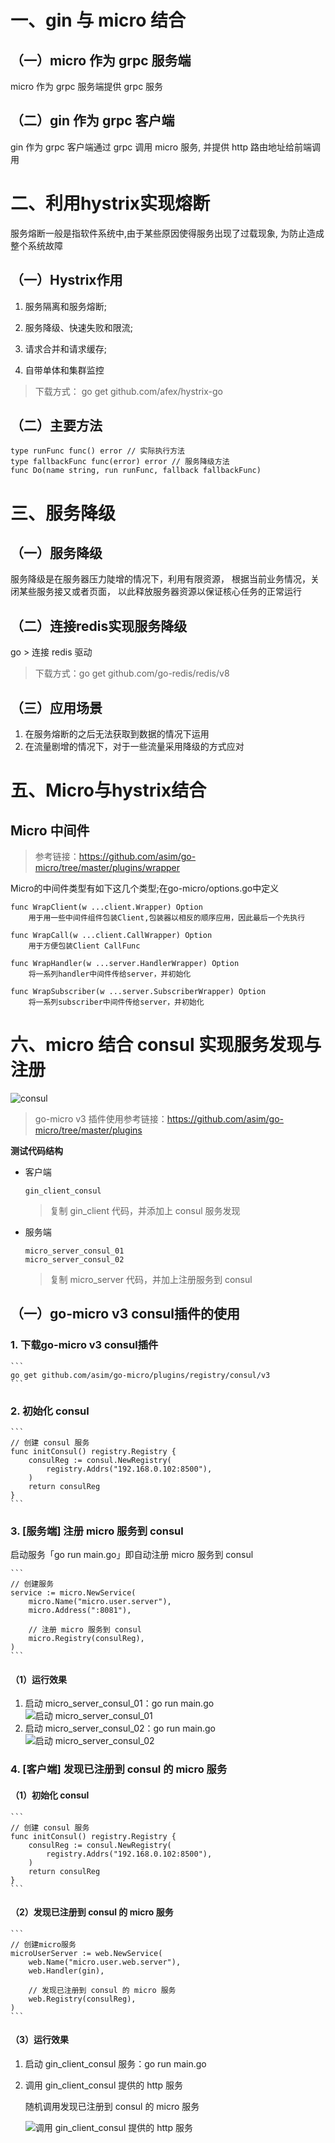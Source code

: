 # 一、gin 与 micro 结合

## （一）micro 作为 grpc 服务端
micro 作为 grpc 服务端提供 grpc 服务


## （二）gin 作为 grpc 客户端
gin 作为 grpc 客户端通过 grpc 调用 micro 服务, 并提供 http 路由地址给前端调用


# 二、利用hystrix实现熔断
服务熔断一般是指软件系统中,由于某些原因使得服务出现了过载现象, 为防止造成整个系统故障

## （一）Hystrix作用

1. 服务隔离和服务熔断;

2. 服务降级、快速失败和限流;

3. 请求合并和请求缓存;

4. 自带单体和集群监控
> 下载方式： go get github.com/afex/hystrix-go

## （二）主要方法
```
type runFunc func() error // 实际执行方法
type fallbackFunc func(error) error // 服务降级方法
func Do(name string, run runFunc, fallback fallbackFunc)

```

# 三、服务降级
## （一）服务降级
服务降级是在服务器压力陡增的情况下，利用有限资源，
根据当前业务情况，关闭某些服务接又或者页面，
以此释放服务器资源以保证核心任务的正常运行

## （二）连接redis实现服务降级
go > 连接 redis 驱动
> 下载方式：go get github.com/go-redis/redis/v8

## （三）应用场景
1. 在服务熔断的之后无法获取到数据的情况下运用
2. 在流量剧增的情况下，对于一些流量采用降级的方式应对


# 五、Micro与hystrix结合
## Micro 中间件
> 参考链接：https://github.com/asim/go-micro/tree/master/plugins/wrapper

Micro的中间件类型有如下这几个类型;在go-micro/options.go中定义
```
func WrapClient(w ...client.Wrapper) Option 
    用于用一些中间件组件包装Client,包装器以相反的顺序应用，因此最后一个先执行

func WrapCall(w ...client.CallWrapper) Option 
    用于方便包装Client CallFunc

func WrapHandler(w ...server.HandlerWrapper) Option 
    将一系列handler中间件传给server，并初始化

func WrapSubscriber(w ...server.SubscriberWrapper) Option 
    将一系列subscriber中间件传给server，并初始化
```

# 六、micro 结合 consul 实现服务发现与注册
![consul](./doc/consul.png)

> go-micro v3 插件使用参考链接：https://github.com/asim/go-micro/tree/master/plugins

**测试代码结构**
- 客户端
    ```
    gin_client_consul
    ```
   > 复制 gin_client 代码，并添加上 consul 服务发现
- 服务端
    ```
    micro_server_consul_01
    micro_server_consul_02
    ```
    > 复制 micro_server 代码，并加上注册服务到 consul

## （一）go-micro v3 consul插件的使用
### 1. 下载go-micro v3 consul插件
    ```
    go get github.com/asim/go-micro/plugins/registry/consul/v3
    ```
### 2. 初始化 consul 
    ```
    // 创建 consul 服务
    func initConsul() registry.Registry {
    	consulReg := consul.NewRegistry(
    		registry.Addrs("192.168.0.102:8500"),
    	)
    	return consulReg
    }
    ```

### 3. [服务端] 注册 micro 服务到 consul
   
   启动服务「go run main.go」即自动注册 micro 服务到 consul
   
    ```
    // 创建服务
    service := micro.NewService(
        micro.Name("micro.user.server"),
        micro.Address(":8081"),
        
        // 注册 micro 服务到 consul
        micro.Registry(consulReg),
    )    
    ```
    
#### （1）运行效果
1. 启动 micro_server_consul_01：go run main.go
![启动 micro_server_consul_01](./doc/consul_server_8081.png)
2. 启动 micro_server_consul_02：go run main.go
![启动 micro_server_consul_02](./doc/consul_server_8082.png)
 
### 4. [客户端] 发现已注册到 consul 的 micro 服务
#### （1）初始化 consul 
    ```
    // 创建 consul 服务
    func initConsul() registry.Registry {
        consulReg := consul.NewRegistry(
            registry.Addrs("192.168.0.102:8500"),
        )
        return consulReg
    }
    ```
#### （2）发现已注册到 consul 的 micro 服务
    ```
    // 创建micro服务
    microUserServer := web.NewService(
        web.Name("micro.user.web.server"),
        web.Handler(gin),
        
        // 发现已注册到 consul 的 micro 服务
        web.Registry(consulReg),
    )   
    ```
#### （3）运行效果
1. 启动 gin_client_consul 服务：go run main.go
2. 调用 gin_client_consul 提供的 http 服务

    随机调用发现已注册到 consul 的 micro 服务

    ![调用 gin_client_consul 提供的 http 服务](./doc/consul_client.png)
    
 
    
    













